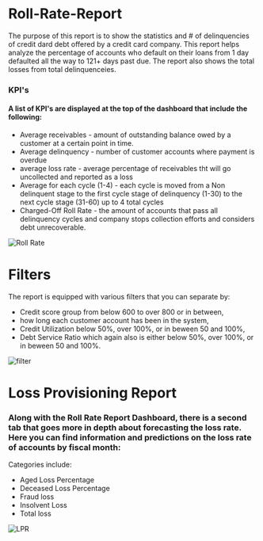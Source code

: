# Roll-Rate-Report
The purpose of this report is to show the statistics and # of delinquencies of credit dard debt offered by a credit card company. This report helps analyze the percentage of accounts who default on their loans from 1 day defaulted all the way to 121+ days past due. The report also shows the total losses from total delinquenceies. 
### KPI's
#### A list of KPI's are displayed at the top of the dashboard that include the following:
  * Average receivables - amount of outstanding balance owed by a customer at a certain point in time.
  * Average delinquency - number of customer accounts where payment is overdue 
  * average loss rate - average percentage of receivables tht will go uncollected and reported as a loss
  * Average for each cycle (1-4) - each cycle is moved from a Non delinquent stage to the first cycle stage of delinquency (1-30) to the next cycle stage (31-60) up to 4 total cycles
  * Charged-Off Roll Rate - the amount of accounts that pass all delinquency cycles and company stops collection efforts and considers debt unrecoverable.

![Roll Rate](https://github.com/itzryanstowers/Roll-Rate-Report/assets/113382980/f34f9113-b6cd-4038-ba71-1da5ed533b8d)

# Filters
The report is equipped with various filters that you can separate by:
 * Credit score group from below 600 to over 800 or in between,
 * how long each customer account has been in the system,
 * Credit Utilization below 50%, over 100%, or in beween 50 and 100%,
 * Debt Service Ratio which again also is either below 50%, over 100%, or in beween 50 and 100%.

![filter](https://github.com/itzryanstowers/Roll-Rate-Report/assets/113382980/a0be1902-eba1-48e9-965a-bc2a30b6f590)

# Loss Provisioning Report

### Along with the Roll Rate Report Dashboard, there is a second tab that goes more in depth about forecasting the loss rate. Here you can find information and predictions on the loss rate of accounts by fiscal month:
Categories include:
 - Aged Loss Percentage
 - Deceased Loss Percentage
 - Fraud loss
 - Insolvent Loss
 - Total loss

![LPR](https://github.com/itzryanstowers/Roll-Rate-Report/assets/113382980/644924df-13ab-43e5-8c37-5780bd7f05ed)

